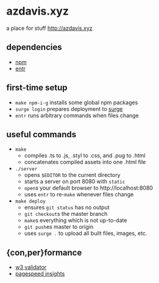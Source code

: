 # azdavis.xyz

a place for stuff http://azdavis.xyz

## dependencies

- [npm][npm]
- [entr][ent]

## first-time setup

- `make npm-i-g` installs some global npm packages
- `surge login` prepares deployment to [surge][sur]
- `entr` runs arbitrary commands when files change

## useful commands

- `make`
    - compiles .ts to .js, .styl to .css, and .pug to .html
    - concatenates compiled assets into one .html file
- `./server`
    - opens `$EDITOR` to the current directory
    - starts a server on port 8080 with `static`
    - `open`s your default browser to http://localhost:8080
    - uses `entr` to re-`make` whenever files change
- `make deploy`
    - ensures `git status` has no output
    - `git checkout`s the master branch
    - `make`s everything which is not up-to-date
    - `git push`es master to origin
    - uses `surge .` to upload all built files, images, etc.

## {con,per}formance

- [w3 validator][w3v]
- [pagespeed insights][pag]

[npm]: https://www.npmjs.com
[ent]: http://entrproject.org
[sur]: https://surge.sh
[w3v]: https://validator.w3.org/nu/?doc=http://azdavis.xyz
[pag]: https://developers.google.com/speed/pagespeed/insights/?url=http://azdavis.xyz
